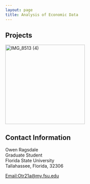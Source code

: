 ```yaml
---
layout: page
title: Analysis of Economic Data
---
```


##  Projects
<a> 
<img src="IMG_8513 (4).png" alt="IMG_8513 (4)" width="250"/>
</a>

## Contact Information 

Owen Ragsdale <br/>
Graduate Student <br/>
Florida State University <br/>
Tallahassee, Florida, 32306 <br/>

[Email:Otr21a@my.fsu.edu](mailto:otr21a@my.fsu.edu)
